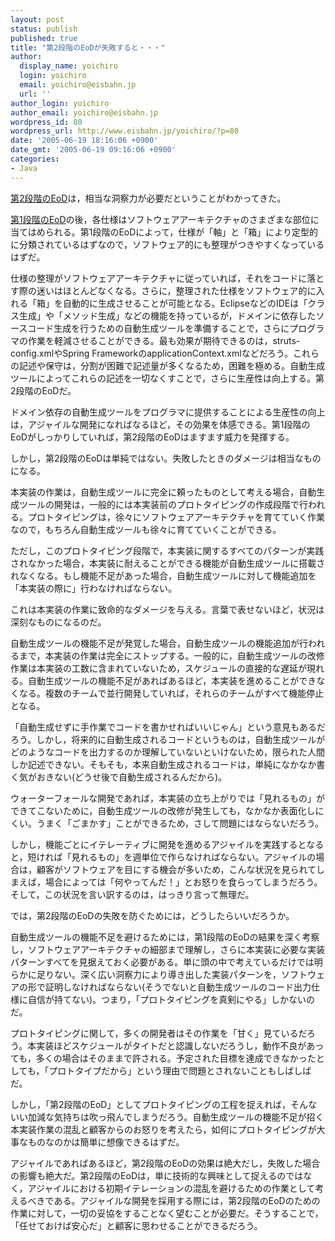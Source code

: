 ```yaml
---
layout: post
status: publish
published: true
title: "第2段階のEoDが失敗すると・・・"
author:
  display_name: yoichiro
  login: yoichiro
  email: yoichiro@eisbahn.jp
  url: ''
author_login: yoichiro
author_email: yoichiro@eisbahn.jp
wordpress_id: 80
wordpress_url: http://www.eisbahn.jp/yoichiro/?p=80
date: '2005-06-19 18:16:06 +0900'
date_gmt: '2005-06-19 09:16:06 +0900'
categories:
- Java
---
```


[第2段階のEoD](http://blog.so-net.ne.jp/yoichiro/2005-06-05)は，相当な洞察力が必要だということがわかってきた。

[第1段階のEoD](http://blog.so-net.ne.jp/yoichiro/2005-06-12)の後，各仕様はソフトウェアアーキテクチャのさまざまな部位に当てはめられる。第1段階のEoDによって，仕様が「軸」と「箱」により定型的に分類されているはずなので，ソフトウェア的にも整理がつきやすくなっているはずだ。

仕様の整理がソフトウェアアーキテクチャに従っていれば，それをコードに落とす際の迷いはほとんどなくなる。さらに，整理された仕様をソフトウェア的に入れる「箱」を自動的に生成させることが可能となる。EclipseなどのIDEは「クラス生成」や「メソッド生成」などの機能を持っているが，ドメインに依存したソースコード生成を行うための自動生成ツールを準備することで，さらにプログラマの作業を軽減させることができる。最も効果が期待できるのは，struts-config.xmlやSpring FrameworkのapplicationContext.xmlなどだろう。これらの記述や保守は，分割が困難で記述量が多くなるため，困難を極める。自動生成ツールによってこれらの記述を一切なくすことで，さらに生産性は向上する。第2段階のEoDだ。

ドメイン依存の自動生成ツールをプログラマに提供することによる生産性の向上は，アジャイルな開発になればなるほど，その効果を体感できる。第1段階のEoDがしっかりしていれば，第2段階のEoDはますます威力を発揮する。

しかし，第2段階のEoDは単純ではない。失敗したときのダメージは相当なものになる。

本実装の作業は，自動生成ツールに完全に頼ったものとして考える場合，自動生成ツールの開発は，一般的には本実装前のプロトタイピングの作成段階で行われる。プロトタイピングは，徐々にソフトウェアアーキテクチャを育てていく作業なので，もちろん自動生成ツールも徐々に育てていくことができる。

ただし，このプロトタイピング段階で，本実装に関するすべてのパターンが実践されなかった場合，本実装に耐えることができる機能が自動生成ツールに搭載されなくなる。もし機能不足があった場合，自動生成ツールに対して機能追加を「本実装の際に」行わなければならない。

これは本実装の作業に致命的なダメージを与える。言葉で表せないほど，状況は深刻なものになるのだ。

自動生成ツールの機能不足が発覚した場合，自動生成ツールの機能追加が行われるまで，本実装の作業は完全にストップする。一般的に，自動生成ツールの改修作業は本実装の工数に含まれていないため，スケジュールの直接的な遅延が現れる。自動生成ツールの機能不足があればあるほど，本実装を進めることができなくなる。複数のチームで並行開発していれば，それらのチームがすべて機能停止となる。

「自動生成せずに手作業でコードを書かせればいいじゃん」という意見もあるだろう。しかし，将来的に自動生成されるコードというものは，自動生成ツールがどのようなコードを出力するのか理解していないといけないため，限られた人間しか記述できない。そもそも，本来自動生成されるコードは，単純になかなか書く気がおきない(どうせ後で自動生成されるんだから)。

ウォーターフォールな開発であれば，本実装の立ち上がりでは「見れるもの」ができてこないために，自動生成ツールの改修が発生しても，なかなか表面化しにくい。うまく「ごまかす」ことができるため，さして問題にはならないだろう。

しかし，機能ごとにイテレーティブに開発を進めるアジャイルを実践するとなると，短ければ「見れるもの」を週単位で作らなければならない。アジャイルの場合は，顧客がソフトウェアを目にする機会が多いため，こんな状況を見られてしまえば，場合によっては「何やってんだ！」とお怒りを食らってしまうだろう。そして，この状況を言い訳するのは，はっきり言って無理だ。

では，第2段階のEoDの失敗を防ぐためには，どうしたらいいだろうか。

自動生成ツールの機能不足を避けるためには，第1段階のEoDの結果を深く考察し，ソフトウェアアーキテクチャの細部まで理解し，さらに本実装に必要な実装パターンすべてを見据えておく必要がある。単に頭の中で考えているだけでは明らかに足りない。深く広い洞察力により導き出した実装パターンを，ソフトウェアの形で証明しなければならない(そうでないと自動生成ツールのコード出力仕様に自信が持てない)。つまり，「プロトタイピングを真剣にやる」しかないのだ。

プロトタイピングに関して，多くの開発者はその作業を「甘く」見ているだろう。本実装ほどスケジュールがタイトだと認識しないだろうし，動作不良があっても，多くの場合はそのままで許される。予定された目標を達成できなかったとしても，「プロトタイプだから」という理由で問題とされないこともしばしばだ。

しかし，「第2段階のEoD」としてプロトタイピングの工程を捉えれば，そんないい加減な気持ちは吹っ飛んでしまうだろう。自動生成ツールの機能不足が招く本実装作業の混乱と顧客からのお怒りを考えたら，如何にプロトタイピングが大事なものなのかは簡単に想像できるはずだ。

アジャイルであればあるほど，第2段階のEoDの効果は絶大だし，失敗した場合の影響も絶大だ。第2段階のEoDは，単に技術的な興味として捉えるのではなく，アジャイルにおける初期イテレーションの混乱を避けるための作業として考えるべきである。アジャイルな開発を採用する際には，第2段階のEoDのための作業に対して，一切の妥協をすることなく望むことが必要だ。そうすることで，「任せておけば安心だ」と顧客に思わせることができるだろう。
